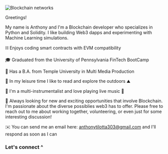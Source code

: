 ![Blockchain networks](https://bernardmarr.com/img/30%20Real%20Examples%20Of%20Blockchain%20Technology%20In%20Practice.png)

Greetings!

My name is Anthony and I'm a Blockchain developer who specializes in Python and Solidity. I like building Web3 dapps and experimenting with Machine Learning simulations.

⛓️ Enjoys coding smart contracts with EVM compatibility

🎓 Graduated from the University of Pennsylvania FinTech BootCamp

🌱 Has a B.A. from Temple University in Multi Media Production

🔭 In my leisure time I like to read and explore the outdoors ⛰️

🎵 I'm a multi-instrumentalist and love playing live music 🎵

💬 Always looking for new and exciting opportunities that involve Blockchain. I'm passionate about the diverse possiblies web3 has to offer. Please free to reach out to me about working together, volunteering, or even just for some interesting discussion!

✉️ You can send me an email here: anthonytilotta303@gmail.com and I'll respond as soon as I can

### Let's connect ^
